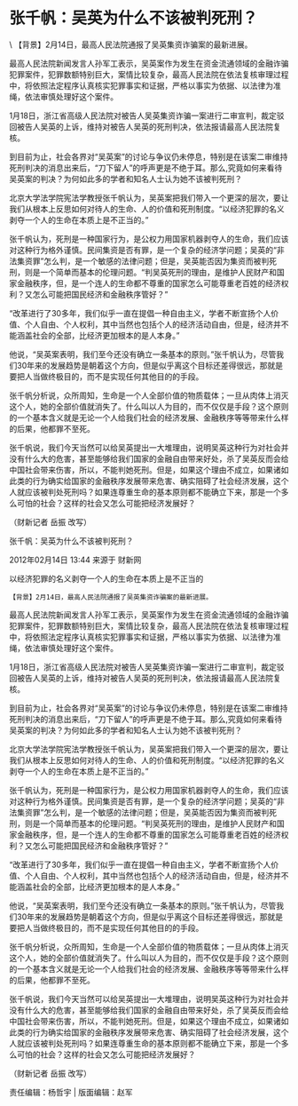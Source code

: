 # 张千帆：吴英为什么不该被判死刑？  





\ 
    【背景】2月14日，最高人民法院通报了吴英集资诈骗案的最新进展。

最高人民法院新闻发言人孙军工表示，吴英案作为发生在资金流通领域的金融诈骗犯罪案件，犯罪数额特别巨大，案情比较复杂，最高人民法院在依法复核审理过程中，将依照法定程序认真核实犯罪事实和证据，严格以事实为依据、以法律为准绳，依法审慎处理好这个案件。

1月18日，浙江省高级人民法院对被告人吴英集资诈骗一案进行二审宣判，裁定驳回被告人吴英的上诉，维持对被告人吴英的死刑判决，依法报请最高人民法院复核。

到目前为止，社会各界对“吴英案”的讨论与争议仍未停息，特别是在该案二审维持死刑判决的消息出来后，“刀下留人”的呼声更是不绝于耳。那么,究竟如何来看待吴英案的判决？为何如此多的学者和知名人士认为她不该被判死刑？

北京大学法学院宪法学教授张千帆认为，吴英案把我们带入一个更深的层次，要让我们从根本上反思如何对待人的生命、人的价值和死刑制度。“以经济犯罪的名义剥夺一个人的生命在本质上是不正当的。”

张千帆认为，死刑是一种国家行为，是公权力用国家机器剥夺人的生命，我们应该对这种行为格外谨慎。民间集资是否有罪，是一个复杂的经济学问题；吴英的“非法集资罪”怎么判，是一个敏感的法律问题；但是，吴英能否因为集资而被判死刑，则是一个简单而基本的伦理问题。“判吴英死刑的理由，是维护人民财产和国家金融秩序，但，是一个连人的生命都不尊重的国家怎么可能尊重老百姓的经济权利？又怎么可能把国民经济和金融秩序管好？”

“改革进行了30多年，我们似乎一直在提倡一种自由主义，学者不断宣扬个人价值、个人自由、个人权利，其中当然也包括个人的经济活动自由，但是，经济并不能涵盖社会的全部，比经济更加根本的是人本身。”

他说，“吴英案表明，我们至今还没有确立一条基本的原则。”张千帆认为，尽管我们30年来的发展趋势是朝着这个方向，但是似乎离这个目标还差得很远，那就是要把人当做终极目的，而不是实现任何其他目的的手段。

张千帆分析说，众所周知，生命是一个人全部价值的物质载体；一旦从肉体上消灭这个人，她的全部价值就消失了。什么叫以人为目的，而不仅仅是手段？这个原则的一个基本含义就是无论一个人给我们社会的经济发展、金融秩序等等带来什么样的后果，他都罪不至死。

张千帆说，我们今天当然可以给吴英提出一大堆理由，说明吴英这种行为对社会并没有什么大的危害，甚至能够给我们国家的金融自由带来好处，杀了吴英反而会给中国社会带来伤害，所以，不能判她死刑。但是，如果这个理由不成立，如果诸如此类的行为确实给国家的金融秩序发展带来危害、确实阻碍了社会经济发展，这个人就应该被判处死刑吗？如果连尊重生命的基本原则都不能确立下来，那是一个多么可怕的社会？这样的社会又怎么可能把经济发展好？

（财新记者 岳振 改写）


张千帆：吴英为什么不该被判死刑？

2012年02月14日 13:44 来源于 财新网

以经济犯罪的名义剥夺一个人的生命在本质上是不正当的

    【背景】2月14日，最高人民法院通报了吴英集资诈骗案的最新进展。

最高人民法院新闻发言人孙军工表示，吴英案作为发生在资金流通领域的金融诈骗犯罪案件，犯罪数额特别巨大，案情比较复杂，最高人民法院在依法复核审理过程中，将依照法定程序认真核实犯罪事实和证据，严格以事实为依据、以法律为准绳，依法审慎处理好这个案件。

1月18日，浙江省高级人民法院对被告人吴英集资诈骗一案进行二审宣判，裁定驳回被告人吴英的上诉，维持对被告人吴英的死刑判决，依法报请最高人民法院复核。

到目前为止，社会各界对“吴英案”的讨论与争议仍未停息，特别是在该案二审维持死刑判决的消息出来后，“刀下留人”的呼声更是不绝于耳。那么,究竟如何来看待吴英案的判决？为何如此多的学者和知名人士认为她不该被判死刑？

北京大学法学院宪法学教授张千帆认为，吴英案把我们带入一个更深的层次，要让我们从根本上反思如何对待人的生命、人的价值和死刑制度。“以经济犯罪的名义剥夺一个人的生命在本质上是不正当的。”

张千帆认为，死刑是一种国家行为，是公权力用国家机器剥夺人的生命，我们应该对这种行为格外谨慎。民间集资是否有罪，是一个复杂的经济学问题；吴英的“非法集资罪”怎么判，是一个敏感的法律问题；但是，吴英能否因为集资而被判死刑，则是一个简单而基本的伦理问题。“判吴英死刑的理由，是维护人民财产和国家金融秩序，但，是一个连人的生命都不尊重的国家怎么可能尊重老百姓的经济权利？又怎么可能把国民经济和金融秩序管好？”

“改革进行了30多年，我们似乎一直在提倡一种自由主义，学者不断宣扬个人价值、个人自由、个人权利，其中当然也包括个人的经济活动自由，但是，经济并不能涵盖社会的全部，比经济更加根本的是人本身。”

他说，“吴英案表明，我们至今还没有确立一条基本的原则。”张千帆认为，尽管我们30年来的发展趋势是朝着这个方向，但是似乎离这个目标还差得很远，那就是要把人当做终极目的，而不是实现任何其他目的的手段。

张千帆分析说，众所周知，生命是一个人全部价值的物质载体；一旦从肉体上消灭这个人，她的全部价值就消失了。什么叫以人为目的，而不仅仅是手段？这个原则的一个基本含义就是无论一个人给我们社会的经济发展、金融秩序等等带来什么样的后果，他都罪不至死。

张千帆说，我们今天当然可以给吴英提出一大堆理由，说明吴英这种行为对社会并没有什么大的危害，甚至能够给我们国家的金融自由带来好处，杀了吴英反而会给中国社会带来伤害，所以，不能判她死刑。但是，如果这个理由不成立，如果诸如此类的行为确实给国家的金融秩序发展带来危害、确实阻碍了社会经济发展，这个人就应该被判处死刑吗？如果连尊重生命的基本原则都不能确立下来，那是一个多么可怕的社会？这样的社会又怎么可能把经济发展好？

（财新记者 岳振 改写）



责任编辑：杨哲宇 | 版面编辑：赵军